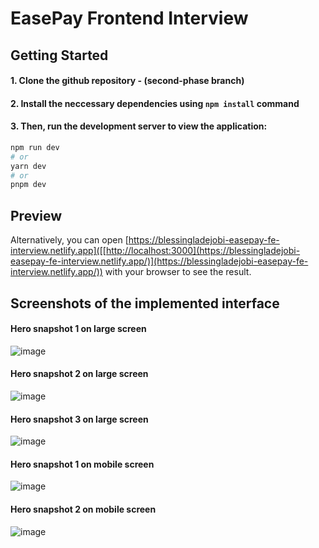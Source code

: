 # EasePay Frontend Interview

## Getting Started

#### 1. Clone the github repository - (**second-phase branch**)

#### 2. Install the neccessary dependencies using `npm install` command

#### 3. Then, run the development server to view the application:

```bash
npm run dev
# or
yarn dev
# or
pnpm dev
```

## Preview
Alternatively, you can open [https://blessingladejobi-easepay-fe-interview.netlify.app]([[http://localhost:3000](https://blessingladejobi-easepay-fe-interview.netlify.app/)](https://blessingladejobi-easepay-fe-interview.netlify.app/)) with your browser to see the result.



## Screenshots of the implemented interface

#### Hero snapshot 1 on large screen
![image](https://user-images.githubusercontent.com/38114969/235471685-61bab5ad-f577-4c12-97a9-534af5bc4bb2.png)

#### Hero snapshot 2 on large screen
![image](https://user-images.githubusercontent.com/38114969/235471987-15cc786b-6a67-4388-a520-467d916363dc.png)

#### Hero snapshot 3 on large screen
![image](https://user-images.githubusercontent.com/38114969/235472155-2b570dc3-6043-4c59-b1fa-c275632a71e0.png)


#### Hero snapshot 1 on mobile screen
![image](https://user-images.githubusercontent.com/38114969/235472357-6f7c4ed4-0a18-4ba3-8a66-80927fde3db4.png)

#### Hero snapshot 2 on mobile screen
![image](https://user-images.githubusercontent.com/38114969/235472472-80d14467-168e-45a9-a61f-51fac6d6c6e2.png)




